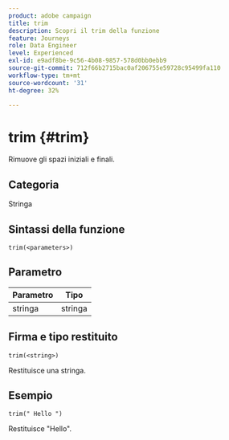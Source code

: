 ```yaml
---
product: adobe campaign
title: trim
description: Scopri il trim della funzione
feature: Journeys
role: Data Engineer
level: Experienced
exl-id: e9adf8be-9c56-4b08-9857-578d0bb0ebb9
source-git-commit: 712f66b2715bac0af206755e59728c95499fa110
workflow-type: tm+mt
source-wordcount: '31'
ht-degree: 32%

---
```


# trim {#trim}

Rimuove gli spazi iniziali e finali.

## Categoria

Stringa

## Sintassi della funzione

`trim(<parameters>)`

## Parametro

| Parametro | Tipo |
|-----------|------------------|
| stringa | stringa |

## Firma e tipo restituito

`trim(<string>)`

Restituisce una stringa.

## Esempio

`trim(" Hello ")`

Restituisce &quot;Hello&quot;.
